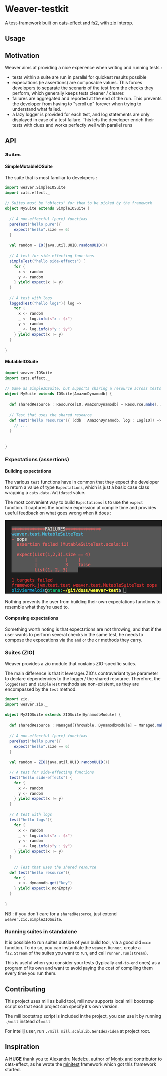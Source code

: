 
# Weaver-testkit

A test-framework built on [cats-effect](https://github.com/typelevel/cats-effect) and
[fs2](https://github.com/functional-streams-for-scala/fs2), with [zio](https://zio.dev) interop.

## Usage

## Motivation

Weaver aims at providing a nice experience when writing and running tests :

* tests within a suite are run in parallel for quickest results possible
* expecations (ie assertions) are composable values. This forces
developers to separate the scenario of the test from the checks they perform,
which generally keeps tests cleaner / clearer.
* failures are aggregated and reported at the end of the run. This prevents the developer from having to "scroll up" forever when trying to understand what failed.
* a lazy logger is provided for each test, and log statements are only displayed in case of a test failure. This lets the developer enrich their tests with clues and works perfectly well with parallel runs

## API

### Suites

#### SimpleMutableIOSuite

The suite that is most familiar to developers :

```scala
import weaver.SimpleIOSuite
import cats.effect._

// Suites must be "objects" for them to be picked by the framework
object MySuite extends SimpleIOSuite {

  // A non-effectful (pure) functions
  pureTest("hello pure"){
    expect("hello".size == 6)
  }

  val random = IO(java.util.UUID.randomUUID())

  // A test for side-effecting functions
  simpleTest("hello side-effects") {
    for {
      x <- random
      y <- random
    } yield expect(x != y)
  }

  // A test with logs
  loggedTest("hello logs"){ log =>
    for {
      x <- random
      _ <- log.info(s"x : $x")
      y <- random
      _ <- log.info(s"y : $y")
    } yield expect(x != y)
  }

}
```

#### MutableIOSuite

```scala
import weaver.IOSuite
import cats.effect._

// Same as SimpleIOSuite, but supports sharing a resource across tests
object MySuite extends IOSuite[AmazonDynamodb] {

  def sharedResource : Resource[IO, AmazonDynamodb] = Resource.make(...)

  // Test that uses the shared resource
  def test("hello resource"){ (ddb : AmazonDynamodb, log : Log[IO]) =>
    // ...
  }


}
```

### Expectations (assertions)

#### Building expectations

The various `test` functions have in common that they expect the developer to return a value of type `Expectations`, which is just a basic case class wrapping a `cats.data.Validated` value.

The most convenient way to build `Expectations` is to use the `expect` function. It captures the boolean expression at compile time and provides useful feedback on what goes wrong when it does :

![Oops](docs/screenshots/oops.png)

Nothing prevents the user from building their own expectations functions to resemble what they're used to.

#### Composing expectations

Something worth noting is that expectations are not throwing, and that if the user wants to perform several checks in the same test, he needs to compose the expecations via the `and` or the `or` methods they carry.

### Suites (ZIO)

Weaver provides a zio module that contains ZIO-specific suites.

The main difference is that it leverages ZIO's contravariant type parameter to declare dependencies to the logger / the shared resource. Therefore, the `loggedTest` and `simpleTest` methods are non-existent, as they are encompassed by the `test` method.

```scala
import zio._
import weaver.zio._

object MyZIOSuite extends ZIOSuite[DynamodbModule] {

  def sharedResource : Managed[Throwable, DynamodbModule] = Managed.make(...)

  // A non-effectful (pure) functions
  pureTest("hello pure"){
    expect("hello".size == 6)
  }

  val random = ZIO(java.util.UUID.randomUUID())

  // A test for side-effecting functions
  test("hello side-effects") {
    for {
      x <- random
      y <- random
    } yield expect(x != y)
  }

  // A test with logs
  test("hello logs"){
    for {
      x <- random
      _ <- log.info(s"x : $x")
      y <- random
      _ <- log.info(s"y : $y")
    } yield expect(x != y)
  }

    // Test that uses the shared resource
  def test("hello resource"){
    for {
      x <- dynamodb.get("key")
    } yield expect(x.nonEmpty)
  }

}
```

NB : if you don't care for a `sharedResource`, just extend `weaver.zio.SimpleZIOSuite`.


### Running suites in standalone

It is possible to run suites outside of your build tool, via a good old `main` function. To do so, you can instantiate the `weaver.Runner`, create a `fs2.Stream` of the suites you want to run, and call `runner.run(stream)`.

This is useful when you consider your tests (typically `end-to-end` ones) as a program of its own and want to avoid paying the cost of compiling them every time you run them.



## Contributing

This project uses mill as build tool, mill now supports local mill bootstrap script so that each project can specify it's own version.

The mill bootstrap script is included in the project, you can use it by running `./mill` instead of `mill`

For intellij user, run `./mill mill.scalalib.GenIdea/idea` at project root.


## Inspiration

A **HUGE** thank you to Alexandru Nedelcu, author of [Monix](https://github.com/monix/monix) and contributor to
cats-effect, as he wrote the [minitest](https://github.com/monix/minitest)
framework which got this framework started.




